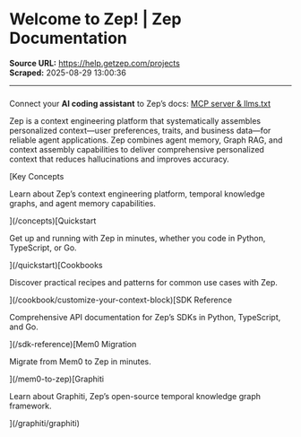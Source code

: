 # Welcome to Zep! | Zep Documentation

**Source URL:** https://help.getzep.com/projects  
**Scraped:** 2025-08-29 13:00:36

---

##### 

Connect your **AI coding assistant** to Zep’s docs: [MCP server & llms.txt](/coding-with-llms)

Zep is a context engineering platform that systematically assembles personalized context—user preferences, traits, and business data—for reliable agent applications. Zep combines agent memory, Graph RAG, and context assembly capabilities to deliver comprehensive personalized context that reduces hallucinations and improves accuracy.

[Key Concepts

Learn about Zep’s context engineering platform, temporal knowledge graphs, and agent memory capabilities.

](/concepts)[Quickstart

Get up and running with Zep in minutes, whether you code in Python, TypeScript, or Go.

](/quickstart)[Cookbooks

Discover practical recipes and patterns for common use cases with Zep.

](/cookbook/customize-your-context-block)[SDK Reference

Comprehensive API documentation for Zep’s SDKs in Python, TypeScript, and Go.

](/sdk-reference)[Mem0 Migration

Migrate from Mem0 to Zep in minutes.

](/mem0-to-zep)[Graphiti

Learn about Graphiti, Zep’s open-source temporal knowledge graph framework.

](/graphiti/graphiti)
